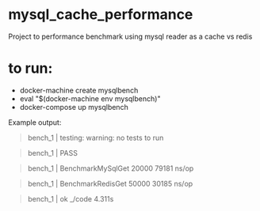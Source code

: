 # mysql_cache_performance
Project to performance benchmark using mysql reader as a cache vs redis

# to run:

* docker-machine create mysqlbench
* eval "$(docker-machine env mysqlbench)"
* docker-compose up mysqlbench

Example output:

> bench_1 | testing: warning: no tests to run

> bench_1 | PASS

> bench_1 | BenchmarkMySqlGet	   20000	     79181 ns/op

> bench_1 | BenchmarkRedisGet	   50000	     30185 ns/op

> bench_1 | ok  	_/code	4.311s
